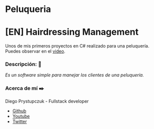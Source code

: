 # Peluqueria


# [EN] Hairdressing Management
Unos de mis primeros proyectos en C# realizado para una peluquería. Puedes observar en el [video](https://youtu.be/venyxoI--KQ).

### Descripción: :rocket:
_Es un software simple para manejar los clientes de una peluquería._

### Acerca de mí ✒️
Diego Prystupczuk - Fullstack developer 
- [Github](https://github.com/drprystupczuk)
- [Youtube](https://www.youtube.com/channel/UCSeVAET6K1b8HLVULdzluXg)
- [Twitter](https://twitter.com/DPrystupczuk)
